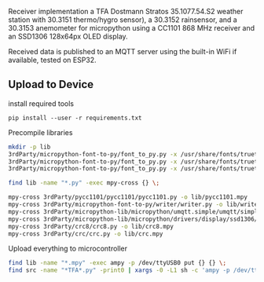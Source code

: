 Receiver implementation a TFA Dostmann Stratos 35.1077.54.S2 weather station with 30.3151 thermo/hygro sensor), a 30.3152 rainsensor, and a 30.3153 anemometer for micropython using a CC1101 868 MHz receiver and an SSD1306 128x64px OLED display.


Received data is published to an MQTT server using the built-in WiFi if available, tested on ESP32.

## Upload to Device
install required tools
```
pip install --user -r requirements.txt
```

Precompile libraries
```sh
mkdir -p lib
3rdParty/micropython-font-to-py/font_to_py.py -x /usr/share/fonts/truetype/NotoSans-Condensed.ttf   15 lib/NotoSansCondensed15.py
3rdParty/micropython-font-to-py/font_to_py.py -x /usr/share/fonts/truetype/NotoSans-Condensed.ttf   18 lib/NotoSansCondensed18.py
3rdParty/micropython-font-to-py/font_to_py.py -x /usr/share/fonts/truetype/NotoSans-Condensed.ttf   28 lib/NotoSansCondensed18.py

find lib -name "*.py" -exec mpy-cross {} \;

mpy-cross 3rdParty/pycc1101/pycc1101/pycc1101.py -o lib/pycc1101.mpy
mpy-cross 3rdParty/micropython-font-to-py/writer/writer.py -o lib/writer.mpy
mpy-cross 3rdParty/micropython-lib/micropython/umqtt.simple/umqtt/simple.py -o lib/umqttsimple.mpy
mpy-cross 3rdParty/micropython-lib/micropython/drivers/display/ssd1306/ssd1306.py -o lib/ssd1306.mpy
mpy-cross 3rdParty/crc8/crc8.py -o lib/crc8.mpy
mpy-cross 3rdParty/crc/crc.py -o lib/crc.mpy
```

Upload everything to microcontroller
```sh
find lib -name "*.mpy" -exec ampy -p /dev/ttyUSB0 put {} {} \;
find src -name "*TFA*.py" -print0 | xargs -0 -L1 sh -c 'ampy -p /dev/ttyUSB0 put "$0" "$(basename "$0")"'
```
